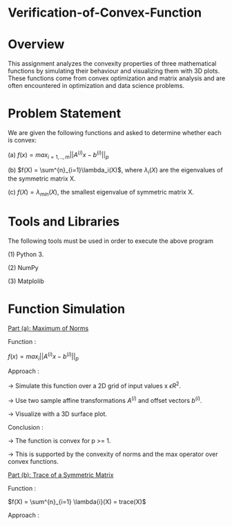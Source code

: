 # Verification-of-Convex-Function

# Overview

This assignment analyzes the convexity properties of three mathematical functions by simulating their behaviour and visualizing them with 3D plots. These functions come from convex optimization and matrix analysis and are often encountered in optimization and data science problems.

# Problem Statement

We are given the following functions and asked to determine whether each is convex:

(a) $f(x) = max_{i=1,..,m}||A^{(i)}x - b^{(i)}||_p$

(b) $f(X) = \sum^{n}_{i=1}\lambda_i(X)$, where $\lambda_i(X)$ are the eigenvalues of the symmetric matrix X.

(c) $f(X) = \lambda_{min}(X)$, the smallest eigenvalue of symmetric matrix X.

# Tools and Libraries

The following tools must be used in order to execute the above program

(1) Python 3.

(2) NumPy

(3) Matplolib

# Function Simulation

<ins> Part (a): Maximum of Norms</ins>

Function :

  $f(x) = max_i||A^{(i)}x - b^{(i)}||_p$

Approach :

-> Simulate this function over a 2D grid of input values x $\epsilon R^2$.

-> Use two sample affine transformations $A^{(i)}$ and offset vectors $b^{(i)}$.

-> Visualize with a 3D surface plot.

Conclusion :

-> The function is convex for p >= 1.

-> This is supported by the convexity of norms and the max operator over convex functions.

<ins> Part (b): Trace of a Symmetric Matrix </ins>

Function :

  $f(X) = \sum^{n}_{i=1} \lambda{i}(X) = trace(X)$

Approach :
  
